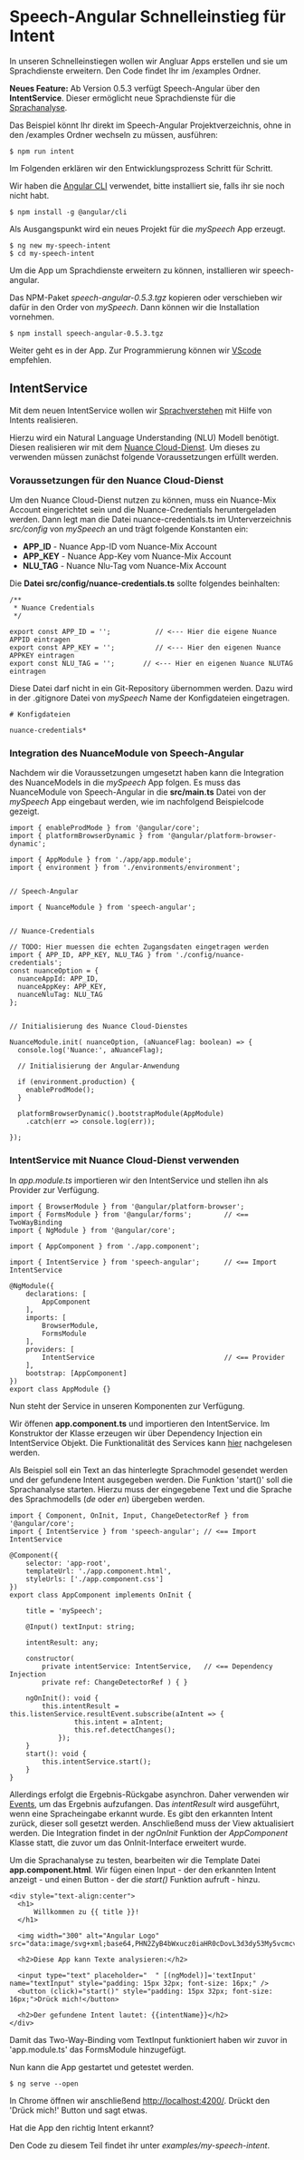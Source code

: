 # Speech-Angular Schnelleinstieg für Intent

In unseren Schnelleinstiegen wollen wir Angluar Apps erstellen und sie um Sprachdienste erweitern. Den Code findet Ihr im /examples Ordner.

**Neues Feature:**
Ab Version 0.5.3 verfügt Speech-Angular über den **IntentService**. Dieser ermöglicht neue Sprachdienste für die [Sprachanalyse](https://de.wikipedia.org/wiki/Sprachanalyse).

Das Beispiel könnt Ihr direkt im Speech-Angular Projektverzeichnis, ohne in den /examples Ordner wechseln zu müssen, ausführen:

	$ npm run intent

Im Folgenden erklären wir den Entwicklungsprozess Schritt für Schritt.

Wir haben die [Angular CLI](https://github.com/angular/angular-cli/wiki) verwendet, bitte installiert sie, falls ihr sie noch nicht habt.

    $ npm install -g @angular/cli

Als Ausgangspunkt wird ein neues Projekt für die *mySpeech* App erzeugt.

    $ ng new my-speech-intent
    $ cd my-speech-intent

Um die App um Sprachdienste erweitern zu können, installieren wir speech-angular.

Das NPM-Paket *speech-angular-0.5.3.tgz* kopieren oder verschieben wir dafür in den Order von *mySpeech*. Dann können wir die Installation vornehmen.

    $ npm install speech-angular-0.5.3.tgz

Weiter geht es in der App. Zur Programmierung können wir [VScode](https://code.visualstudio.com/) empfehlen.

## IntentService

Mit dem neuen IntentService wollen wir [Sprachverstehen](https://de.wikipedia.org/wiki/Sprachanalyse) mit Hilfe von Intents realisieren.

Hierzu wird ein Natural Language Understanding (NLU) Modell benötigt. Diesen realisieren wir mit dem [Nuance Cloud-Dienst](./cloud/Nuance.md). Um dieses zu verwenden müssen zunächst folgende Voraussetzungen erfüllt werden.

### Voraussetzungen für den Nuance Cloud-Dienst

Um den Nuance Cloud-Dienst nutzen zu können, muss ein Nuance-Mix Account eingerichtet sein und die Nuance-Credentials heruntergeladen werden. Dann legt man die Datei nuance-credentials.ts im Unterverzeichnis *src/config* von *mySpeech* an und trägt folgende Konstanten ein:

* **APP_ID**  - Nuance App-ID vom Nuance-Mix Account
* **APP_KEY** - Nuance App-Key vom Nuance-Mix Account
* **NLU_TAG** - Nuance Nlu-Tag vom Nuance-Mix Account

Die **Datei src/config/nuance-credentials.ts** sollte folgendes beinhalten:

	/**
	 * Nuance Credentials
	 */
	
	export const APP_ID = ''; 			// <--- Hier die eigene Nuance APPID eintragen
	export const APP_KEY = '';       	// <--- Hier den eigenen Nuance APPKEY eintragen 
	export const NLU_TAG = '';       // <--- Hier en eigenen Nuance NLUTAG eintragen


Diese Datei darf nicht in ein Git-Repository übernommen werden. Dazu wird in der .gitignore Datei von *mySpeech* Name der Konfigdateien eingetragen.
 
	# Konfigdateien

	nuance-credentials*
	
### Integration des NuanceModule von Speech-Angular


Nachdem wir die Voraussetzungen umgesetzt haben kann die Integration des NuanceModels in die *mySpeech* App folgen. Es muss das NuanceModule von Speech-Angular in die **src/main.ts** Datei von der *mySpeech* App eingebaut werden, wie im nachfolgend Beispielcode gezeigt.

	import { enableProdMode } from '@angular/core';
	import { platformBrowserDynamic } from '@angular/platform-browser-dynamic';
	
	import { AppModule } from './app/app.module';
	import { environment } from './environments/environment';
	
	
	// Speech-Angular 
	
	import { NuanceModule } from 'speech-angular';
	
	
	// Nuance-Credentials
	
	// TODO: Hier muessen die echten Zugangsdaten eingetragen werden
	import { APP_ID, APP_KEY, NLU_TAG } from './config/nuance-credentials';
	const nuanceOption = {
	  nuanceAppId: APP_ID,
	  nuanceAppKey: APP_KEY,
	  nuanceNluTag: NLU_TAG
	};
	
	
	// Initialisierung des Nuance Cloud-Dienstes
	
	NuanceModule.init( nuanceOption, (aNuanceFlag: boolean) => {
	  console.log('Nuance:', aNuanceFlag);
	
	  // Initialisierung der Angular-Anwendung 

	  if (environment.production) {
	    enableProdMode();
	  }
	
	  platformBrowserDynamic().bootstrapModule(AppModule)
	    .catch(err => console.log(err));
	
	});


### IntentService mit Nuance Cloud-Dienst verwenden

In *app.module.ts* importieren wir den IntentService und stellen ihn als Provider zur Verfügung. 

	import { BrowserModule } from '@angular/platform-browser';
	import { FormsModule } from '@angular/forms';        // <== TwoWayBinding
	import { NgModule } from '@angular/core';
	
	import { AppComponent } from './app.component';
	
	import { IntentService } from 'speech-angular';      // <== Import IntentService
	
	@NgModule({
	    declarations: [
	        AppComponent
	    ],
	    imports: [
	        BrowserModule,
	        FormsModule
	    ],
	    providers: [
	        IntentService                                // <== Provider
	    ],
	    bootstrap: [AppComponent]
	})
	export class AppModule {}


Nun steht der Service in unseren Komponenten zur Verfügung. 

Wir öffenen **app.component.ts** und importieren den IntentService. Im Konstruktor der Klasse erzeugen wir über Dependency Injection ein IntentService Objekt. Die Funktionalität des Services kann [hier](https://lingualogic.de/speech-angular/docs/latest/api/classes/speech_intent.intentservice.html) nachgelesen werden.

Als Beispiel soll ein Text an das hinterlegte Sprachmodel gesendet werden und der gefundene Intent ausgegeben werden. Die Funktion 'start()' soll die Sprachanalyse starten. Hierzu muss der eingegebene Text und die Sprache des Sprachmodells (*de* oder *en*) übergeben werden.

    import { Component, OnInit, Input, ChangeDetectorRef } from '@angular/core';
    import { IntentService } from 'speech-angular'; // <== Import IntentService

    @Component({
        selector: 'app-root',
        templateUrl: './app.component.html',
        styleUrls: ['./app.component.css']
    })
    export class AppComponent implements OnInit {

        title = 'mySpeech';

        @Input() textInput: string;

        intentResult: any;

        constructor(
            private intentService: IntentService,   // <== Dependency Injection
            private ref: ChangeDetectorRef ) { }

        ngOnInit(): void {
            this.intentResult = this.listenService.resultEvent.subscribe(aIntent => {
                    this.intent = aIntent;
                    this.ref.detectChanges();
                });
        }
        start(): void {
            this.intentService.start();
        }
    }

Allerdings erfolgt die Ergebnis-Rückgabe asynchron. 
Daher verwenden wir [Events](https://lingualogic.de/speech-angular/docs/latest/api/classes/speech_intent.intentservice.html#resultevent), um das Ergebnis aufzufangen. 
Das *intentResult* wird ausgeführt, wenn eine Spracheingabe erkannt wurde. Es gibt den erkannten Intent zurück, dieser soll gesetzt werden. Anschließend muss der View aktualisiert werden.
Die Integration findet in der *ngOnInit* Funktion der *AppComponent* Klasse statt, die zuvor um das OnInit-Interface erweitert wurde.

Um die Sprachanalyse zu testen, bearbeiten wir die Template Datei **app.component.html**. Wir fügen einen Input - der den erkannten Intent anzeigt - und einen Button - der die *start()* Funktion aufruft - hinzu.

    <div style="text-align:center">
	  <h1>
	      Willkommen zu {{ title }}!
	  </h1>
	
	  <img width="300" alt="Angular Logo" src="data:image/svg+xml;base64,PHN2ZyB4bWxucz0iaHR0cDovL3d3dy53My5vcmcvMjAwMC9zdmciIHZpZXdCb3g9IjAgMCAyNTAgMjUwIj4KICAgIDxwYXRoIGZpbGw9IiNERDAwMzEiIGQ9Ik0xMjUgMzBMMzEuOSA2My4ybDE0LjIgMTIzLjFMMTI1IDIzMGw3OC45LTQzLjcgMTQuMi0xMjMuMXoiIC8+CiAgICA8cGF0aCBmaWxsPSIjQzMwMDJGIiBkPSJNMTI1IDMwdjIyLjItLjFWMjMwbDc4LjktNDMuNyAxNC4yLTEyMy4xTDEyNSAzMHoiIC8+CiAgICA8cGF0aCAgZmlsbD0iI0ZGRkZGRiIgZD0iTTEyNSA1Mi4xTDY2LjggMTgyLjZoMjEuN2wxMS43LTI5LjJoNDkuNGwxMS43IDI5LjJIMTgzTDEyNSA1Mi4xem0xNyA4My4zaC0zNGwxNy00MC45IDE3IDQwLjl6IiAvPgogIDwvc3ZnPg==">
	
	  <h2>Diese App kann Texte analysieren:</h2>
	
	  <input type="text" placeholder="  " [(ngModel)]='textInput' name="textInput" style="padding: 15px 32px; font-size: 16px;" />
	  <button (click)="start()" style="padding: 15px 32px; font-size: 16px;">Drück mich!</button>
	
	  <h2>Der gefundene Intent lautet: {{intentName}}</h2>
	</div>

Damit das Two-Way-Binding vom TextInput funktioniert haben wir zuvor in 'app.module.ts' das FormsModule hinzugefügt.

Nun kann die App gestartet und getestet werden.

    $ ng serve --open

In Chrome öffnen wir anschließend [http://localhost:4200/](http://localhost:4200/). Drückt den 'Drück mich!' Button und sagt etwas.

Hat die App den richtig Intent erkannt?

Den Code zu diesem Teil findet ihr unter *examples/my-speech-intent*.
